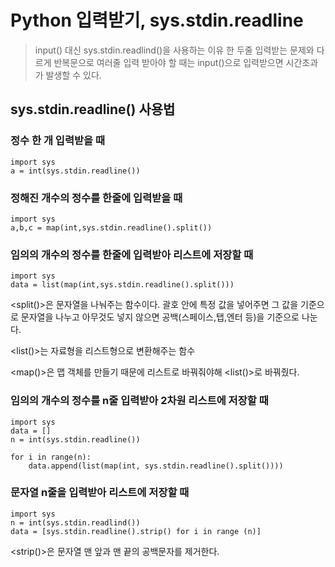 # Python 입력받기, sys.stdin.readline

> input() 대신 sys.stdin.readlind()을 사용하는 이유
> 한 두줄 입력받는 문제와 다르게 반복문으로 여러줄 입력 받아야 할 때는 input()으로 입력받으면 시간초과가 발생할 수 있다.

## sys.stdin.readline() 사용법

### 정수 한 개 입력받을 때

```
import sys
a = int(sys.stdin.readline())
```

### 정해진 개수의 정수를 한줄에 입력받을 때

```
import sys
a,b,c = map(int,sys.stdin.readline().split())
```

### 임의의 개수의 정수를 한줄에 입력받아 리스트에 저장할 때

```
import sys
data = list(map(int,sys.stdin.readline().split()))
```

<split()>은 문자열을 나눠주는 함수이다.
괄호 안에 특정 값을 넣어주면 그 값을 기준으로 문자열을 나누고 아무것도 넣지 않으면 공백(스페이스,탭,엔터 등)을 기준으로 나눈다.

<list()>는 자료형을 리스트형으로 변환해주는 함수

<map()>은 맵 객체를 만들기 때문에 리스트로 바꿔줘야해 <list()>로 바꿔줬다.

### 임의의 개수의 정수를 n줄 입력받아 2차원 리스트에 저장할 때

```
import sys
data = []
n = int(sys.stdin.readline())

for i in range(n):
    data.append(list(map(int, sys.stdin.readline().split())))
```

### 문자열 n줄을 입력받아 리스트에 저장할 때

```
import sys
n = int(sys.stdin.readlind())
data = [sys.stdin.readline().strip() for i in range (n)]
```

<strip()>은 문자열 맨 앞과 맨 끝의 공백문자를 제거한다.
